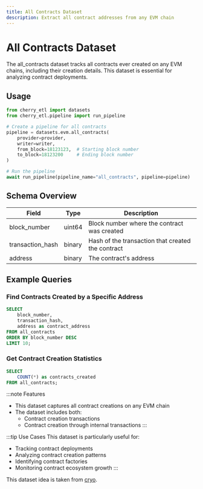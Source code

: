 ```yaml
---
title: All Contracts Dataset
description: Extract all contract addresses from any EVM chain
---
```


# All Contracts Dataset

The all_contracts dataset tracks all contracts ever created on any EVM chains, including their creation details. This dataset is essential for analyzing contract deployments.

## Usage

```python
from cherry_etl import datasets
from cherry_etl.pipeline import run_pipeline

# Create a pipeline for all contracts
pipeline = datasets.evm.all_contracts(
    provider=provider,
    writer=writer,
    from_block=18123123,  # Starting block number
    to_block=18123200     # Ending block number
)

# Run the pipeline
await run_pipeline(pipeline_name="all_contracts", pipeline=pipeline)
```

## Schema Overview

| Field | Type | Description |
|-------|------|-------------|
| block_number | uint64 | Block number where the contract was created |
| transaction_hash | binary | Hash of the transaction that created the contract |
| address | binary | The contract's address |

## Example Queries

### Find Contracts Created by a Specific Address

```sql
SELECT 
    block_number,
    transaction_hash,
    address as contract_address
FROM all_contracts
ORDER BY block_number DESC
LIMIT 10;
```

### Get Contract Creation Statistics

```sql
SELECT 
    COUNT(*) as contracts_created
FROM all_contracts;
```

:::note
Features
- This dataset captures all contract creations on any EVM chain
- The dataset includes both:
  - Contract creation transactions
  - Contract creation through internal transactions
:::

:::tip
Use Cases
This dataset is particularly useful for:
- Tracking contract deployments
- Analyzing contract creation patterns
- Identifying contract factories
- Monitoring contract ecosystem growth
:::

This dataset idea is taken from [cryo](https://github.com/paradigmxyz/cryo). 
